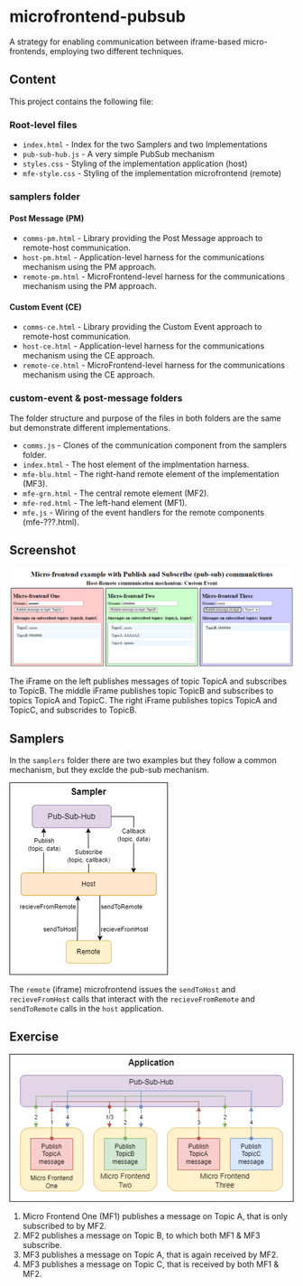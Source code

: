 # microfrontend-pubsub

A strategy for enabling communication between iframe-based micro-frontends, employing two different techniques.

## Content

This project contains the following file:

### Root-level files

- `index.html` - Index for the two Samplers and two Implementations
- `pub-sub-hub.js` - A very simple PubSub mechanism
- `styles.css` - Styling of the implementation application (host)
- `mfe-style.css` - Styling of the implementation microfrontend (remote)

### samplers folder

#### Post Message (PM)

- `comms-pm.html` - Library providing the Post Message approach to remote-host communication.
- `host-pm.html` - Application-level harness for the communications mechanism using the PM approach.
- `remote-pm.html` - MicroFrontend-level harness for the communications mechanism using the PM approach.

#### Custom Event (CE)

- `comms-ce.html` - Library providing the Custom Event approach to remote-host communication.
- `host-ce.html` - Application-level harness for the communications mechanism using the CE approach.
- `remote-ce.html` - MicroFrontend-level harness for the communications mechanism using the CE approach.

### custom-event & post-message folders

The folder structure and purpose of the files in both folders are the same but demonstrate different implementations.

- `comms.js` - Clones of the communication component from the samplers folder.
- `index.html` - The host element of the implmentation harness.
- `mfe-blu.html` - The right-hand remote element of the implementation (MF3).
- `mfe-grn.html` - The central remote element (MF2).
- `mfe-red.html` - The left-hand element (MF1).
- `mfe.js` - Wiring of the event handlers for the remote components (mfe-???.html).

## Screenshot

![Screenshot of the sampler running showing messages sent between the microfrontends](Screenshot.png 'Microfrontend and PubSub')

The iFrame on the left publishes messages of topic TopicA and subscribes to TopicB.
The middle iFrame publishes topic TopicB and subscribes to topics TopicA and TopicC.
The right iFrame publishes topics TopicA and TopicC, and subscrides to TopicB.

## Samplers

In the `samplers` folder there are two examples but they follow a common mechanism, but they exclde the pub-sub mechanism.

![Diagram showing the communication mechanism exercised by both samplers](samplers.png 'Sampler mechanics')

The `remote` (iframe) microfrontend issues the `sendToHost` and `recieveFromHost` calls that interact with the `recieveFromRemote` and `sendToRemote` calls in the `host` application.

## Exercise

![Illustration of a multi-microfrontend application](microfrontends.png 'Application Exericse')

1. Micro Frontend One (MF1) publishes a message on Topic A, that is only subscribed to by MF2.
1. MF2 publishes a message on Topic B, to which both MF1 & MF3 subscribe.
1. MF3 publishes a message on Topic A, that is again received by MF2.
1. MF3 publishes a message on Topic C, that is received by both MF1 & MF2.
